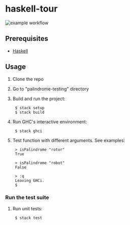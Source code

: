 # haskell-tour

![example workflow](https://github.com/shilgam/haskell-tour/actions/workflows/ci.yml/badge.svg)

## Prerequisites

- [Haskell](https://www.haskell.org/downloads/)

## Usage

1. Clone the repo

1. Go to "palindrome-testing" directory

1. Build and run the project:

        $ stack setup
        $ stack build

1. Run GHC's interactive environment:

        $ stack ghci

1. Test function with different arguments. See examples:

        > isPalindrome "rotor"
        True

        > isPalindrome "robot"
        False

        > :q
        Leaving GHCi.
        $

### Run the test suite

1. Run unit tests:

        $ stack test
